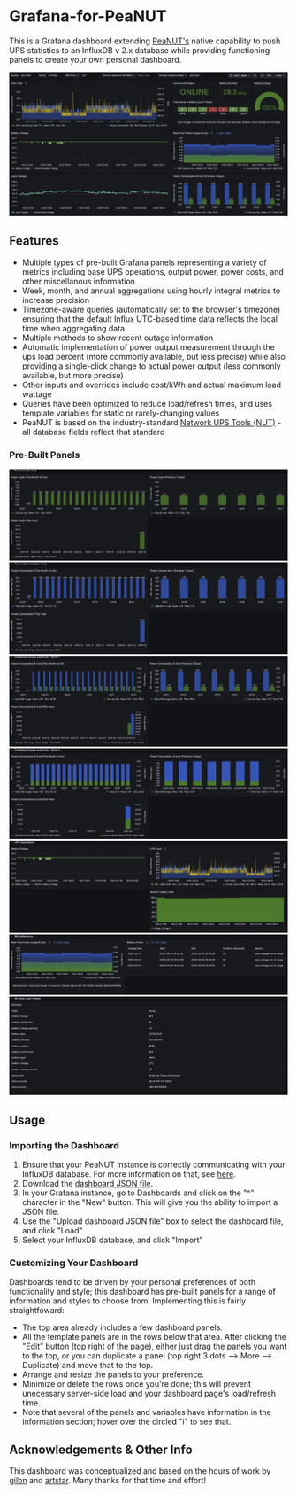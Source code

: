 # Grafana-for-PeaNUT
This is a Grafana dashboard extending [PeaNUT's](https://github.com/Brandawg93/PeaNUT) native capability to push UPS statistics to an InfluxDB v 2.x database while providing functioning panels to create your own personal dashboard.  

![](/images/peanut_grafana_main.png)

## Features

* Multiple types of pre-built Grafana panels representing a variety of metrics including base UPS operations, output power, power costs, and other miscellanous information
* Week, month, and annual aggregations using hourly integral metrics to increase precision
* Timezone-aware queries (automatically set to the browser's timezone) ensuring that the default Influx UTC-based time data reflects the local time when aggregating data
* Multiple methods to show recent outage information
* Automatic implementation of power output measurement through the ups load percent (more commonly available, but less precise) while also providing a single-click change to actual power output (less commonly available, but more precise)
* Other inputs and overrides include cost/kWh and actual maximum load wattage
* Queries have been optimized to reduce load/refresh times, and uses template variables for static or rarely-changing values
* PeaNUT is based on the industry-standard [Network UPS Tools (NUT)](https://networkupstools.org/) - all database fields reflect that standard 

### Pre-Built Panels
![](/images/power_costs_only.png)
![](/images/power_consumption_only.png)
![](/images/power_consumption_and_cost_style_1.png)
![](/images/power_consumption_and_cost_style_2.png)
![](/images/ups_operations.png)
![](/images/miscellaneous.png)
![](/images/all_fields_last_value.png)

## Usage


### Importing the Dashboard
1. Ensure that your PeaNUT instance is correctly communicating with your InfluxDB database.  For more information on that, see [here](https://github.com/Brandawg93/PeaNUT/wiki/YAML-Configuration).
2. Download the [dashboard JSON file](https://github.com/zephyr325/Grafana-for-PeaNUT/archive/refs/tags/v1.0.0.zip).
3. In your Grafana instance, go to Dashboards and click on the "^" character in the "New" button.  This will give you the ability to import a JSON file.
4. Use the "Upload dashboard JSON file" box to select the dashboard file, and click "Load"
5. Select your InfluxDB database, and click "Import"

### Customizing Your Dashboard
Dashboards tend to be driven by your personal preferences of both functionality and style; this dashboard has pre-built panels for a range of information and styles to choose from.  Implementing this is fairly straightfoward:

* The top area already includes a few dashboard panels.
* All the template panels are in the rows below that area.  After clicking the "Edit" button (top right of the page), either just drag the panels you want to the top, or you can duplicate a panel (top right 3 dots --> More --> Duplicate) and move that to the top.
* Arrange and resize the panels to your preference.
* Minimize or delete the rows once you're done; this will prevent unecessary server-side load and your dashboard page's load/refresh time.
* Note that several of the panels and variables have information in the information section; hover over the circled "i" to see that.

## Acknowledgements & Other Info
This dashboard was conceptualized and based on the hours of work by [gilbn](https://grafana.com/grafana/dashboards/10914-unraid-nut-ups-dashboard-tr/) and [artstar](https://grafana.com/grafana/dashboards/15010-apc-ups-detailed-summary/).  Many thanks for that time and effort!